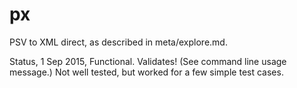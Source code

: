 # px

PSV to XML direct, as described in meta/explore.md.

Status, 1 Sep 2015, Functional.  Validates!  (See command line usage message.)
Not well tested, but worked for a few simple test cases.
